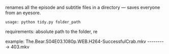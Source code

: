 renames all the episode and subtitle files in a directory — saves everyone from an eyesore.

    usage: python tidy.py folder_path

requirements: absolute path to the folder, re

example:  The.Bear.S04E03.1080p.WEB.H264-SuccessfulCrab.mkv ---------> 403.mkv
